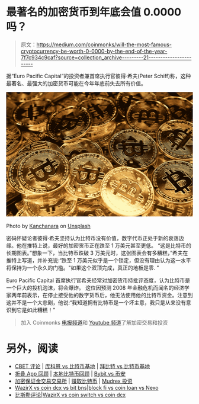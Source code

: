 # 最著名的加密货币到年底会值 0.0000 吗？

> 原文：<https://medium.com/coinmonks/will-the-most-famous-cryptocurrency-be-worth-0-0000-by-the-end-of-the-year-7f7c934c9caf?source=collection_archive---------21----------------------->

据“Euro Pacific Capital”的投资者兼首席执行官彼得·希夫(Peter Schiff)称，这种最著名、最强大的加密货币可能在今年年底前失去所有价值。

![](img/5b4765fcb55c92936718987c5e9795dd.png)

Photo by [Kanchanara](https://unsplash.com/@kanchanara?utm_source=medium&utm_medium=referral) on [Unsplash](https://unsplash.com?utm_source=medium&utm_medium=referral)

密码怀疑论者彼得·希夫坚持认为比特币没有价值，数字代币正处于新的衰落边缘。他在推特上说，最好的加密货币正在跌至 1 万美元甚至更低。
“这是比特币的长期图表。”想象一下，当比特币跌破 3 万美元时，这张图表会有多糟糕，”希夫在推特上写道，并补充说:“跌至 1 万美元似乎是一个锁定，但没有理由认为这一水平将保持为一个永久的门槛。"如果这个双顶完成，真正的地板是零. "

Euro Pacific Capital 首席执行官希夫经常对加密货币持批评态度，认为比特币是一个巨大的投机泡沫，将会爆炸。
这位因预测 2008 年金融危机而闻名的经济学家两年前表示，在停止接受他的数字货币后，他无法使用他的比特币资金。注意到这并不是一个大悲剧，他说:“我知道拥有比特币是一个坏主意，我只是从来没有意识到它是如此糟糕！”

> 加入 Coinmonks [电报频道](https://t.me/coincodecap)和 [Youtube 频道](https://www.youtube.com/c/coinmonks/videos)了解加密交易和投资

# 另外，阅读

*   [CBET 评论](https://coincodecap.com/cbet-casino-review) | [库科恩 vs 比特币基地](https://coincodecap.com/kucoin-vs-coinbase) | [拜比特 vs 比特币基地](https://coincodecap.com/bybit-vs-coinbase)
*   [折叠 App 回顾](https://coincodecap.com/fold-app-review) | [本地比特币回顾](/coinmonks/localbitcoins-review-6cc001c6ed56) | [Bybit vs 币安](https://coincodecap.com/bybit-binance-moonxbt)
*   [加密保证金交易交易所](/coinmonks/crypto-margin-trading-exchanges-428b1f7ad108) | [赚取比特币](/coinmonks/earn-bitcoin-6e8bd3c592d9) | [Mudrex 投资](https://coincodecap.com/mudrex-invest-review-the-best-way-to-invest-in-crypto)
*   [WazirX vs coin dcx vs bit bns](/coinmonks/wazirx-vs-coindcx-vs-bitbns-149f4f19a2f1)|[block fi vs coin loan vs Nexo](/coinmonks/blockfi-vs-coinloan-vs-nexo-cb624635230d)
*   [比斯勒评论](https://coincodecap.com/bitsler-review)|[WazirX vs coin switch vs coin dcx](https://coincodecap.com/wazirx-vs-coinswitch-vs-coindcx)